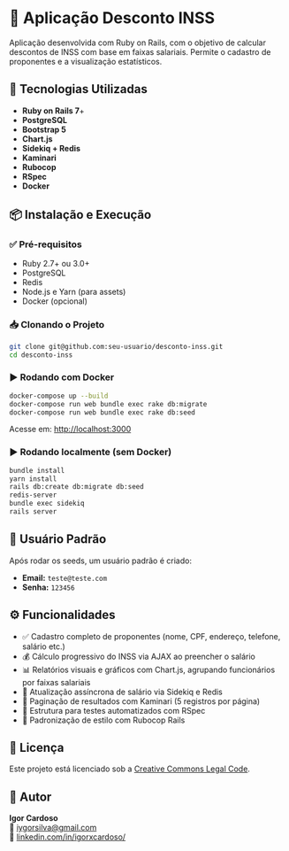 # 💸 Aplicação Desconto INSS

Aplicação desenvolvida com Ruby on Rails, com o objetivo de calcular descontos de INSS com base em faixas salariais. Permite o cadastro de proponentes e a visualização estatísticos.

## 🚀 Tecnologias Utilizadas

- **Ruby on Rails 7**+
- **PostgreSQL**
- **Bootstrap 5**
- **Chart.js**
- **Sidekiq + Redis**
- **Kaminari**
- **Rubocop**
- **RSpec**
- **Docker**

## 📦 Instalação e Execução

### ✅ Pré-requisitos

- Ruby 2.7+ ou 3.0+
- PostgreSQL
- Redis
- Node.js e Yarn (para assets)
- Docker (opcional)

### 📥 Clonando o Projeto

```bash
git clone git@github.com:seu-usuario/desconto-inss.git
cd desconto-inss
```

### ▶️ Rodando com Docker

```bash
docker-compose up --build
docker-compose run web bundle exec rake db:migrate
docker-compose run web bundle exec rake db:seed
```

Acesse em: [http://localhost:3000](http://localhost:3000)

### ▶️ Rodando localmente (sem Docker)

```bash
bundle install
yarn install
rails db:create db:migrate db:seed
redis-server
bundle exec sidekiq
rails server
```

## 👥 Usuário Padrão

Após rodar os seeds, um usuário padrão é criado:

- **Email:** `teste@teste.com`  
- **Senha:** `123456`

## ⚙️ Funcionalidades

- ✅ Cadastro completo de proponentes (nome, CPF, endereço, telefone, salário etc.)
- 💰 Cálculo progressivo do INSS via AJAX ao preencher o salário
- 📊 Relatórios visuais e gráficos com Chart.js, agrupando funcionários por faixas salariais
- 🔁 Atualização assíncrona de salário via Sidekiq e Redis
- 📃 Paginação de resultados com Kaminari (5 registros por página)
- 🧪 Estrutura para testes automatizados com RSpec
- 🧹 Padronização de estilo com Rubocop Rails

## 📑 Licença

Este projeto está licenciado sob a [Creative Commons Legal Code](https://creativecommons.org/licenses/by/4.0/).

## 👤 Autor

**Igor Cardoso**  
📧 <iygorsilva@gmail.com>  
🔗 [linkedin.com/in/igorxcardoso/](https://www.linkedin.com/in/igorxcardoso/)
